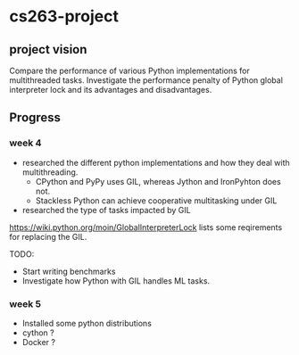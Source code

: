 # cs263-project

## project vision
Compare the performance of various Python implementations for multithreaded tasks. Investigate the performance penalty of Python global interpreter lock and its advantages and disadvantages. 

## Progress

### week 4
* researched the different python implementations and how they deal with multithreading.
  * CPython and PyPy uses GIL, whereas Jython and IronPyhton does not.
  * Stackless Python can achieve cooperative multitasking under GIL
* researched the type of tasks impacted by GIL

https://wiki.python.org/moin/GlobalInterpreterLock lists some reqirements for replacing the GIL.

TODO:
* Start writing benchmarks
* Investigate how Python with GIL handles ML tasks.

### week 5
* Installed some python distributions
* cython ?
* Docker ?

